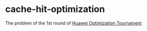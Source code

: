 # cache-hit-optimization
The problem of the 1st round of [Huawei Optimization Tournament](https://algotester.com/hot/en)
